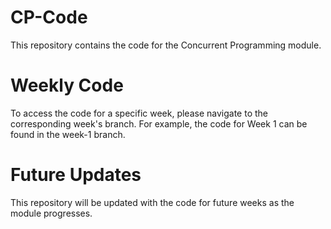 # CP-Code

This repository contains the code for the Concurrent Programming module.

# Weekly Code
To access the code for a specific week, please navigate to the corresponding week's branch. For example, the code for Week 1 can be found in the week-1 branch.

# Future Updates
This repository will be updated with the code for future weeks as the module progresses.
